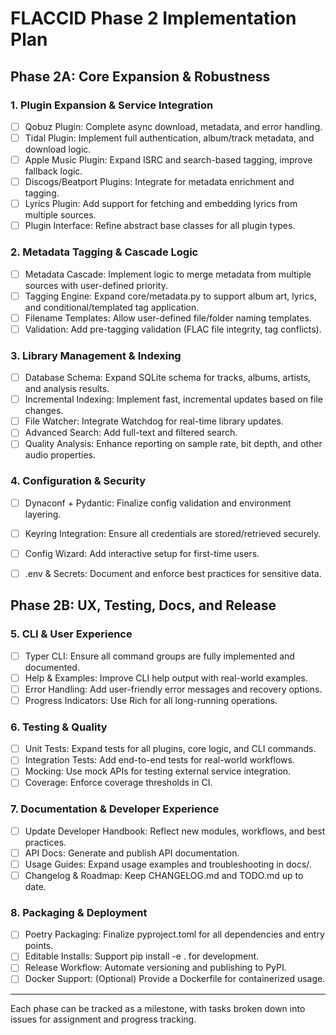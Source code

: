 # FLACCID Phase 2 Implementation Plan

## Phase 2A: Core Expansion & Robustness

### 1. Plugin Expansion & Service Integration
- [ ] Qobuz Plugin: Complete async download, metadata, and error handling.
- [ ] Tidal Plugin: Implement full authentication, album/track metadata, and download logic.
- [ ] Apple Music Plugin: Expand ISRC and search-based tagging, improve fallback logic.
- [ ] Discogs/Beatport Plugins: Integrate for metadata enrichment and tagging.
- [ ] Lyrics Plugin: Add support for fetching and embedding lyrics from multiple sources.
- [ ] Plugin Interface: Refine abstract base classes for all plugin types.

### 2. Metadata Tagging & Cascade Logic
- [ ] Metadata Cascade: Implement logic to merge metadata from multiple sources with user-defined priority.
- [ ] Tagging Engine: Expand core/metadata.py to support album art, lyrics, and conditional/templated tag application.
- [ ] Filename Templates: Allow user-defined file/folder naming templates.
- [ ] Validation: Add pre-tagging validation (FLAC file integrity, tag conflicts).

### 3. Library Management & Indexing
- [ ] Database Schema: Expand SQLite schema for tracks, albums, artists, and analysis results.
- [ ] Incremental Indexing: Implement fast, incremental updates based on file changes.
- [ ] File Watcher: Integrate Watchdog for real-time library updates.
- [ ] Advanced Search: Add full-text and filtered search.
- [ ] Quality Analysis: Enhance reporting on sample rate, bit depth, and other audio properties.

### 4. Configuration & Security
- [ ] Dynaconf + Pydantic: Finalize config validation and environment layering.
- [ ] Keyring Integration: Ensure all credentials are stored/retrieved securely.
- [ ] Config Wizard: Add interactive setup for first-time users.
- [ ] .env & Secrets: Document and enforce best practices for sensitive data.


## Phase 2B: UX, Testing, Docs, and Release

### 5. CLI & User Experience
- [ ] Typer CLI: Ensure all command groups are fully implemented and documented.
- [ ] Help & Examples: Improve CLI help output with real-world examples.
- [ ] Error Handling: Add user-friendly error messages and recovery options.
- [ ] Progress Indicators: Use Rich for all long-running operations.

### 6. Testing & Quality
- [ ] Unit Tests: Expand tests for all plugins, core logic, and CLI commands.
- [ ] Integration Tests: Add end-to-end tests for real-world workflows.
- [ ] Mocking: Use mock APIs for testing external service integration.
- [ ] Coverage: Enforce coverage thresholds in CI.

### 7. Documentation & Developer Experience
- [ ] Update Developer Handbook: Reflect new modules, workflows, and best practices.
- [ ] API Docs: Generate and publish API documentation.
- [ ] Usage Guides: Expand usage examples and troubleshooting in docs/.
- [ ] Changelog & Roadmap: Keep CHANGELOG.md and TODO.md up to date.

### 8. Packaging & Deployment
- [ ] Poetry Packaging: Finalize pyproject.toml for all dependencies and entry points.
- [ ] Editable Installs: Support pip install -e . for development.
- [ ] Release Workflow: Automate versioning and publishing to PyPI.
- [ ] Docker Support: (Optional) Provide a Dockerfile for containerized usage.

---

Each phase can be tracked as a milestone, with tasks broken down into issues for assignment and progress tracking.
